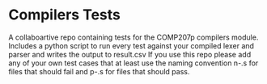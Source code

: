 # Compilers Tests

A collaboartive repo containing tests for the COMP207p compilers module. Includes a python script to run every test against your compiled lexer and parser and writes the output to result.csv
If you use this repo please add any of your own test cases that at least use the naming convention n-<fileName>.s for files that should fail and p-<fileName>.s for files that should pass.

